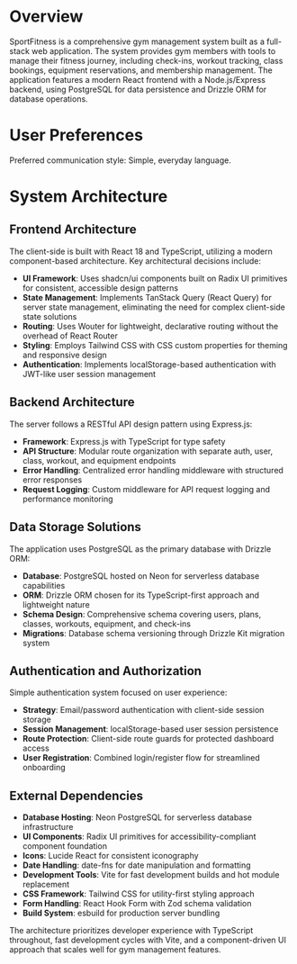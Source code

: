 # Overview

SportFitness is a comprehensive gym management system built as a full-stack web application. The system provides gym members with tools to manage their fitness journey, including check-ins, workout tracking, class bookings, equipment reservations, and membership management. The application features a modern React frontend with a Node.js/Express backend, using PostgreSQL for data persistence and Drizzle ORM for database operations.

# User Preferences

Preferred communication style: Simple, everyday language.

# System Architecture

## Frontend Architecture
The client-side is built with React 18 and TypeScript, utilizing a modern component-based architecture. Key architectural decisions include:

- **UI Framework**: Uses shadcn/ui components built on Radix UI primitives for consistent, accessible design patterns
- **State Management**: Implements TanStack Query (React Query) for server state management, eliminating the need for complex client-side state solutions
- **Routing**: Uses Wouter for lightweight, declarative routing without the overhead of React Router
- **Styling**: Employs Tailwind CSS with CSS custom properties for theming and responsive design
- **Authentication**: Implements localStorage-based authentication with JWT-like user session management

## Backend Architecture
The server follows a RESTful API design pattern using Express.js:

- **Framework**: Express.js with TypeScript for type safety
- **API Structure**: Modular route organization with separate auth, user, class, workout, and equipment endpoints
- **Error Handling**: Centralized error handling middleware with structured error responses
- **Request Logging**: Custom middleware for API request logging and performance monitoring

## Data Storage Solutions
The application uses PostgreSQL as the primary database with Drizzle ORM:

- **Database**: PostgreSQL hosted on Neon for serverless database capabilities
- **ORM**: Drizzle ORM chosen for its TypeScript-first approach and lightweight nature
- **Schema Design**: Comprehensive schema covering users, plans, classes, workouts, equipment, and check-ins
- **Migrations**: Database schema versioning through Drizzle Kit migration system

## Authentication and Authorization
Simple authentication system focused on user experience:

- **Strategy**: Email/password authentication with client-side session storage
- **Session Management**: localStorage-based user session persistence
- **Route Protection**: Client-side route guards for protected dashboard access
- **User Registration**: Combined login/register flow for streamlined onboarding

## External Dependencies

- **Database Hosting**: Neon PostgreSQL for serverless database infrastructure
- **UI Components**: Radix UI primitives for accessibility-compliant component foundation
- **Icons**: Lucide React for consistent iconography
- **Date Handling**: date-fns for date manipulation and formatting
- **Development Tools**: Vite for fast development builds and hot module replacement
- **CSS Framework**: Tailwind CSS for utility-first styling approach
- **Form Handling**: React Hook Form with Zod schema validation
- **Build System**: esbuild for production server bundling

The architecture prioritizes developer experience with TypeScript throughout, fast development cycles with Vite, and a component-driven UI approach that scales well for gym management features.